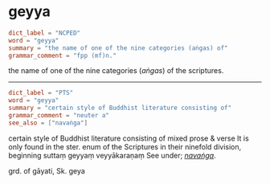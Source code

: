 # geyya

``` toml
dict_label = "NCPED"
word = "geyya"
summary = "the name of one of the nine categories (aṅgas) of"
grammar_comment = "fpp (mf)n."
```

the name of one of the nine categories (*aṅgas*) of the scriptures.

--------------------

``` toml
dict_label = "PTS"
word = "geyya"
summary = "certain style of Buddhist literature consisting of"
grammar_comment = "neuter a"
see_also = ["navaṅga"]
```

certain style of Buddhist literature consisting of mixed prose & verse It is only found in the ster. enum of the Scriptures in their ninefold division, beginning suttaṃ geyyaṃ veyyākaraṇaṃ See under; *[navaṅga](navaṅga.md)*.

grd. of gāyati, Sk. geya

